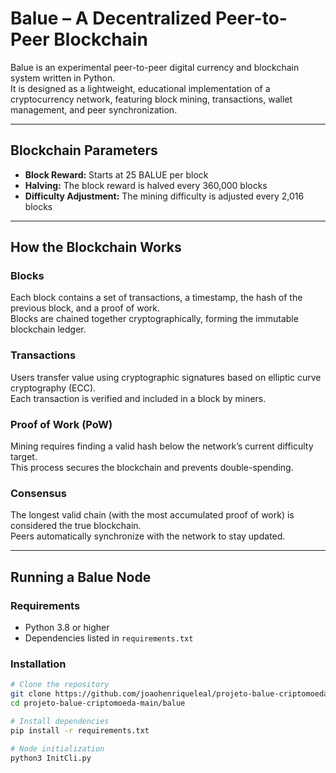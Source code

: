 # Balue – A Decentralized Peer-to-Peer Blockchain

Balue is an experimental peer-to-peer digital currency and blockchain system written in Python.  
It is designed as a lightweight, educational implementation of a cryptocurrency network, featuring block mining, transactions, wallet management, and peer synchronization.

---

## Blockchain Parameters

- **Block Reward:** Starts at 25 BALUE per block  
- **Halving:** The block reward is halved every 360,000 blocks  
- **Difficulty Adjustment:** The mining difficulty is adjusted every 2,016 blocks  

---

## How the Blockchain Works

### Blocks
Each block contains a set of transactions, a timestamp, the hash of the previous block, and a proof of work.  
Blocks are chained together cryptographically, forming the immutable blockchain ledger.

### Transactions
Users transfer value using cryptographic signatures based on elliptic curve cryptography (ECC).  
Each transaction is verified and included in a block by miners.

### Proof of Work (PoW)
Mining requires finding a valid hash below the network’s current difficulty target.  
This process secures the blockchain and prevents double-spending.

### Consensus
The longest valid chain (with the most accumulated proof of work) is considered the true blockchain.  
Peers automatically synchronize with the network to stay updated.

---

## Running a Balue Node

### Requirements
- Python 3.8 or higher  
- Dependencies listed in `requirements.txt`

### Installation

```bash
# Clone the repository
git clone https://github.com/joaohenriqueleal/projeto-balue-criptomoeda
cd projeto-balue-criptomoeda-main/balue

# Install dependencies
pip install -r requirements.txt

# Node initialization 
python3 InitCli.py
```

